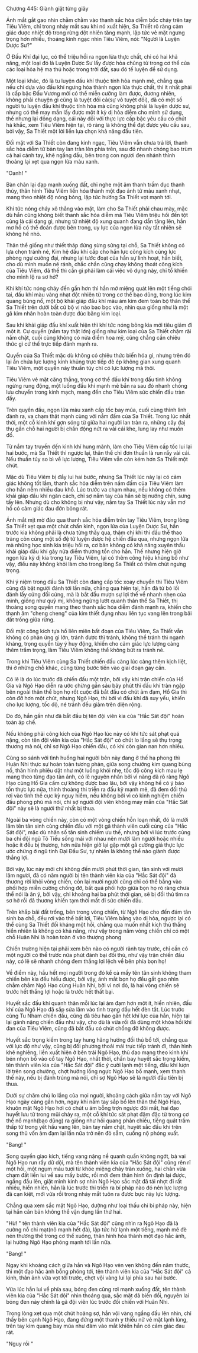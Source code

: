 




Chương 445: Giành giật từng giây


Ánh mắt gắt gao nhìn chằm chằm vào thanh sắc hỏa diễm bốc cháy trên tay Tiêu Viêm, chỉ trong nháy mắt sau khi nó xuất hiện, Sa Thiết rõ ràng cảm giác được nhiệt độ trong rừng đột nhiên tăng mạnh, lập tức vẻ mặt ngưng trọng hơn nhiều, thoáng kinh ngạc nhìn Tiêu Viêm, nói: "Ngươi là Luyện Dược Sư?"

Ở Đấu Khí đại lục, có thể triệu hồi ra ngọn lửa thực chất, chỉ có hai khả năng, một loại đó là Luyện Dược Sư lấy được hỏa chủng từ trong cơ thể của các loại hỏa hệ ma thú hoặc trong trời đất, sau đó tế luyện để sử dụng.

Một loại khác, đó là tu luyện đấu khí thuộc tính hỏa mạnh mẽ, chẳng qua nếu chỉ dựa vào đấu khí ngưng hóa thành ngọn lửa thực chất, thì ít nhất phải là cấp bậc Đấu Vương mới có thể miễn cưỡng làm được, đương nhiên, không phải chuyện gì cũng là tuyệt đối cả(sự vô tuyệt đối), đã có một số người tu luyện đấu khí thuộc tính hỏa mà cũng không phải là luyện dược sư, nhưng có thể may mắn lấy được một ít kỳ dị hỏa diễm cho mình sử dụng, thế nhưng lại đồng dạng, cái này đối với thực lực cấp bậc yêu cầu có chút hà khắc, xem Tiêu Viêm hiện tại, rõ ràng là không thể đạt được yêu cầu sau, bởi vậy, Sa Thiết một lời liền lựa chọn khả năng đầu tiên.

Đối mặt với Sa Thiết còn đang kinh ngạc, Tiêu Viêm vẫn chưa trả lời, thanh sắc hỏa diễm từ bàn tay lan tràn lên phía trên, sau đó nhanh chóng bao trùm cả hai cánh tay, khẽ ngẩng đầu, bên trong con ngươi đen nhánh thỉnh thoảng lại xẹt qua ngọn lửa màu xanh.

"Oanh! "

Bàn chân lại đạp mạnh xuống đất, chỉ nghe một âm thanh trầm đục thanh thúy, thân hình Tiêu Viêm liền hóa thành một đạo ảnh tử màu xanh nhạt, mang theo nhiệt độ nóng bỏng, lập tức hướng Sa Thiết vọt mạnh tới.

Khí tức nóng cháy xô thẳng vào mặt, làm cho Sa Thiết phải chau mày, mặc dù hắn cũng không biết thanh sắc hỏa diễm mà Tiêu Viêm triệu hồi đến tột cùng là cái dạng gì, nhưng từ nhiệt độ xung quanh đang dần tăng lên, hắn mơ hồ có thể đoán được bên trong, uy lực của ngọn lửa này tất nhiên sẽ không hề nhỏ.

Thân thể giống như thiết tháp đứng sừng sửng tại chỗ, Sa Thiết không có lựa chọn tránh né, Kim hệ đấu khí cấp cho hắn lực công kích cùng lực phòng ngự cường đại, nhưng lại tước đoạt của hắn sự linh hoạt, hắn biết, cho dù mình muốn né ránh, chắc chắn cũng chạy không thoát công kích của Tiêu Viêm, đã thế thì cần gì phải làm cái việc vô dụng này, chỉ tổ khiến cho mình lộ ra sơ hở?

Khi khí tức nóng cháy đến gần hơn thì hắn mở miệng quát lên một tiếng chói tai, đấu khí màu vàng nhạt đột nhiên từ trong cơ thể bạo dũng, trong lúc kim quang bùng nổ, một bộ khải giáp đấu khí màu ám kim đem toàn bộ thân thể Sa Thiết trên dưới bất cứ bộ vị nào bao bọc vào, nhìn qua giống như là một gã kim nhân hoàn toàn được đúc bằng kim loại.

Sau khi khải giáp đấu khí xuất hiện thì khí tức nóng bỏng kia mới tiêu giảm đi một ít. Cự quyền (nắm tay thật lớn) giống như kim loại của Sa Thiết chậm rãi nắm chặt, cuối cùng không có nửa điểm hoa mỹ, cũng chẳng cần chiêu thức gì cứ thế trực tiếp đánh mạnh ra.

Quyền của Sa Thiết mặc dù không có chiêu thức biến hóa gì, nhưng trên đó lại ẩn chứa lực lượng kinh khủng trực tiếp đè ép không gian xung quanh Tiêu Viêm, một quyền này thuần túy chỉ có lực lượng mà thôi.

Tiêu Viêm vẻ mặt căng thẳng, trong cơ thể đấu khí trong đấu tinh không ngừng rung động, một luồng đấu khí mạnh mẽ bắn ra sau đó nhanh chóng lưu chuyển trong kinh mạch, mang đến cho Tiêu Viêm sức chiến đấu tràn đầy.

Trên quyền đầu, ngọn lửa màu xanh cấp tốc bay múa, cuối cùng thình lình đánh ra, va chạm thật mạnh cùng với nắm đấm của Sa Thiết. Trong lúc nhất thời, một cỗ kình khí gợn sóng từ giữa hai người lan tràn ra, những cây đaị thụ gần chỗ hai người bị chấn động nứt ra vài cái khe, lung lay như muốn đổ.

Từ nắm tay truyền đến kình khí hung mãnh, làm cho Tiêu Viêm cấp tốc lui lại hai bước, mà Sa Thiết thì ngược lại, thân thể chỉ đơn thuần là run rẩy vài cái. Nếu thuần túy so bì về lực lượng, Tiêu Viêm vẫn còn kém hơn Sa Thiết một chút.

Mặc dù Tiêu Viêm bị đẩy lui hai bước, nhưng Sa Thiết lúc này lại có cảm giác không tốt lắm, thanh sắc hỏa diễm trên nắm đấm của Tiêu Viêm làm cho hắn nếm nhiều đau khổ. Lúc trước va chạm nhau, nếu không có thêm khải giáp đấu khí ngăn cách, chỉ sợ nắm tay của hắn sẽ bị nướng chín, sưng tấy lên. Nhưng dù cho không bị như vậy, nắm tay Sa Thiết lúc này vẫn mơ hồ có cảm giác đau đớn bỏng rát.

Ánh mắt mịt mờ đảo qua thanh sắc hỏa diễm trên tay Tiêu Viêm, trong lòng Sa Thiết xẹt qua một chút chấn kinh, ngọn lửa của Luyện Dược Sư, hắn trước kia không phải là chưa từng thấy qua, thậm chí khi thi đấu thể thao tràng còn cùng một số đệ tử luyện dược hệ chiến đấu qua, nhưng ngọn lửa mà những học sinh kia triệu hồi ra, cơ bản không có khả năng xuyên thấu khải giáp đấu khí gây nửa điểm thương tổn cho hắn. Thế nhưng hiện giờ ngọn lửa kỳ dị kia trong tay Tiêu Viêm, lại có thêm công hiệu khủng bố như vậy, điều này không khỏi làm cho trong lòng Sa Thiết có thêm chút ngưng trọng.

Khi ý niệm trong đầu Sa Thiết còn đang cấp tốc xoay chuyển thì Tiêu Viêm cũng đã bật người đánh tới lần nữa, chẳng qua hiện tại, hắn đã từ bỏ lối đánh lấy cứng đối cứng, mà là bắt đầu mượn sự lợi thế về nhanh nhẹn của mình, giống như quỷ mị, không ngừng lướt quanh thân thể Sa Thiết, thi thoảng song quyền mang theo thanh sắc hỏa diễm đánh mạnh ra, khiến cho thanh âm "cheng cheng" của kim thiết đụng nhau liên tục vang lên trong bãi đất trống giữa rừng.

Đối mặt công kích tựa hồ liên miên bất đoạn của Tiêu Viêm, Sa Thiết vẫn không có phản ứng gì lớn, tránh được thì tránh, không thể tránh thì ngạnh kháng, trọng quyền tùy ý huy động, khiến cho cảm giác lực lượng càng thêm trầm trọng, làm Tiêu Viêm không thể không bứt ra tránh né.

Trong khi Tiêu Viêm cùng Sa Thiết chiến đấu càng lúc càng thêm kịch liệt, thì ở những chỗ khác, cũng từng bước tiến vào giai đoạn gay cấn.

Có lẽ là do lúc trước đã chiến đấu một trận, bởi vậy khi trận chiến của Hổ Gia và Ngô Hạo diễn ra ước chừng gần sáu bảy phút thì đấu khí tràn ngập bên ngoài thân thể bọn họ rốt cuộc đã bắt đầu có chút ảm đạm, Hổ Gia thì còn đỡ hơn một chút, nhưng Ngô Hạo, thì bởi vì đấu khí đã suy yếu, khiến cho lực lượng, tốc độ, né tránh đều giảm trên diện rộng.

Do đó, hắn gần như đã bắt đầu bị tên đội viên kia của "Hắc Sát đội" hoàn toàn áp chế.

Nếu không phải công kích của Ngô Hạo lúc này có khí tức sát phạt quá nặng, còn tên đội viên kia của "Hắc Sát đội" có chút lo lắng sẽ thụ trọng thương mà nói, chỉ sợ Ngô Hạo chiến đấu, có khi còn gian nan hơn nhiều.

Cùng so sánh với tình huống hai người bên này đang ở thế hạ phong thì Huân Nhi thực sự hoàn toàn tương phản, giữa song chưởng kim quang bùng nổ, thân hình phiêu dật như một luồng khói nhẹ, tốc độ công kích mau lẹ mang theo từng đạo tàn ảnh, có lẽ nguyên nhân bởi vì nàng đã rõ ràng Ngô Hạo cùng Hổ Gia cầm cự không được bao lâu, bởi vậy không hề có ý bảo tồn thực lực nữa, thỉnh thoảng thi triễn ra đấu kỹ mạnh mẽ, đã đem đối thủ rơi vào tình thế cực kỳ nguy hiểm, nếu không bởi vì có kinh nghiệm chiến đấu phong phú mà nói, chỉ sợ người đội viên không may mắn của "Hắc Sát đội" này sẽ là người thứ nhất bị thua.

Ngoài ba vòng chiến này, còn có một vòng chiến hỗn loạn nhất, đó là mười lăm tên tân sinh cùng chiến đấu với một gã thành viên cuối cùng của "Hắc Sát đội", mặc dù nhân số tân sinh chiếm ưu thế, nhưng bởi vì lúc trước cùng ba chi đội ngũ Tô Tiếu sống mái với nhau nên mười lăm người hoặc nhiều hoặc ít đều bị thương, hơn nữa hiện giờ lại gặp một gã cường giả thực lực ước chừng ở ngũ tinh Đại Đấu Sư, tự nhiên là không thể nào giành được thắng lợi.

Bởi vậy, lúc này mới chỉ không đến mười phút thời gian, tân sinh với mười lăm người, đã có năm người bị tên thành viên kia của "Hắc Sát đội" đả thương rời khỏi vòng chiến, còn lại mười người cũng chỉ có thể bằng vào phối hợp miễn cưỡng chống đỡ, bất quá phối hợp giữa bọn họ rõ ràng chưa thể nói là ăn ý, bởi vậy, chỉ khoảng hai ba phút thời gian, sẽ bị đối thủ tìm ra sơ hở rồi đả thương khiến tạm thời mất đi sức chiến đấu.

Trên khắp bãi đất trống, bên trong vòng chiến, từ Ngô Hạo cho đến đám tân sinh ba chỗ, đều rơi vào thế bất lợi, Tiêu Viêm bằng vào dị hỏa, ngược lại có thể cùng Sa Thiết đối kháng một hồi, chẳng qua muốn nhất kích thủ thắng hiển nhiên là không có khả năng, như vậy trong năm vòng chiến chỉ có một chỗ Huân Nhi là hoàn toàn ở vào thượng phong

Chiến trường hiện tại phải xem bên nào có người rảnh tay trước, chỉ cần có một người có thể trước nửa phút đánh bại đối thủ, như vậy trận chiến đấu này, có lẽ sẽ nhanh chóng đem thắng lợi lệch về bên phía bọn họ!

Về điểm này, hầu hết mọi người trong đó kể cả mấy tên tân sinh không tham chiến bên kia đều hiểu được, bởi vậy, ánh mắt bọn họ đều gắt gao nhìn chằm chằm Ngô Hạo cùng Huân Nhi, bởi vì nơi đó, là hai vòng chiến sẽ trước hết thắng lợi hoặc là trước hết thất bại.

Huyết sắc đấu khí quanh thân mỗi lúc lại ảm đạm hơn một ít, hiển nhiên, đấu khí của Ngô Hạo đã sắp sửa lâm vào tình trạng dầu hết đèn tắt. Lúc trước cùng Tu Nham chiến đấu, cũng đã tiêu hao gần hết khí lực của hắn, hiện tại lại gánh nặng chiến đấu như vậy, cho dù là vừa rồi đã dùng một khỏa hồi khí đan của Tiêu Viêm, cũng đã bắt đầu có chút chống đỡ không được.

Huyết sắc trọng kiếm trong tay hung hăng hướng đối thủ bổ tới, chẳng qua với lực độ như vậy, cũng bị đối phương thoải mái trực tiếp tránh đi, thân hình khẽ nghiêng, liền xuất hiện ở bên trái Ngô Hạo, thủ đao mang theo kình khí bén nhọn bổ vào cổ tay Ngô Hạo, nhất thời, chấn bay huyết sắc trọng kiếm, tên thành viên kia của "Hắc Sát đội" đắc ý cười lạnh một tiếng, đấu khí lượn lờ trên song chưởng, chợt hướng lồng ngực Ngô Hạo bổ mạnh, xem thanh thế này, nếu bị đánh trúng mà nói, chỉ sợ Ngô Hạo sẽ là người đầu tiên bị thua.

Dưới sự chăm chú lo lắng của mọi người, khoảng cách giữa nắm tay với Ngô Hạo ngày càng gần hơn, ngay khi nắm tay sắp bổ lên thân thể Ngô Hạo, khuôn mặt Ngô Hạo hơi có chút u ám bỗng trợn ngược đôi mắt, hai đạo huyết lưu từ trong mũi chảy ra, một cỗ khí tức sát phạt đậm đặc từ trong cơ thể nổ mạnh(bạo dũng) ra giống như hồi quang phản chiếu, tiếng quát trầm thấp từ trong yết hầu vang lên, bàn tay nắm chặt, huyêt sắc đấu khí trên song thủ vốn ảm đạm lại lần nữa trở nên đỏ sẫm, cuồng nộ phóng xuất.

"Bang! "

Song quyền giao kích, tiếng vang nặng nề quanh quẩn không ngớt, bả vai Ngô Hạo run rẩy dữ dội, mà tên thành viên kia của "Hắc Sát đội" cũng rên rĩ một hồi, một ngụm máu tươi từ khóe miệng chảy tràn xuống, hai chân vừa chạm đất liền lui về sau mấy bước, rồi mới đem thân hình ổn định lại được, ngẩng đầu lên, giật mình kinh sợ nhìn Ngô Hạo sắc mặt đã tái nhợt đi rất nhiều, hiển nhiên, hẳn là lúc trước thi triển ra bí pháp nào đó nên lực lượng đã cạn kiệt, mới vừa rồi trong nháy mắt tuôn ra đươc bực này lực lượng.

Chẳng qua xem sắc mặt Ngô Hạo, dường như loại thấu chi bí pháp này, hiện tại hắn căn bản không thể vận dụng lần thứ hai.

"Hừ! " tên thành viên kia của "Hắc Sát đội" cũng nhìn ra Ngô Hạo đã là cường nỗ chi mạt(nỏ mạnh hết đà), lập tức hừ lạnh một tiếng, mạnh mẽ đè nén thương thế trong cơ thể xuống, thân hình hóa thành một đạo hắc ảnh, lại hướng Ngô Hạo phóng mạnh tới lần nữa.

"Bang! "

Ngay khi khoảng cách giữa hắn và Ngô Hạo vẻn vẹn không đến năm thước, thì một đạo hắc ảnh bỗng phóng tới, tên thành viên kia của "Hắc Sát đội" cả kinh, thân ảnh vừa vọt tới trước, chợt vội vàng lui lại phía sau hai bước.

Vừa lúc hắn lui về phía sau, bóng đen cũng rơi mạnh xuống đất, tên thành viên kia của "Hắc Sát đội" nhìn thoáng qua, sắc mặt đã biến đổi, nguyên lai bóng đen này chính là gã đội viên lúc trước đối chiến với Huân Nhi.

Trong lòng xẹt qua một chút hoảng sợ, hắn vội vàng ngẩng đầu lên nhìn, chỉ thấy bên cạnh Ngô Hạo, đang đứng một thanh y thiếu nữ vẻ mặt lạnh lùng, trên tay kim quang bay múa như đâm vào mắt khiến hắn có cảm giác đau rát.

"Nguy rồi "





